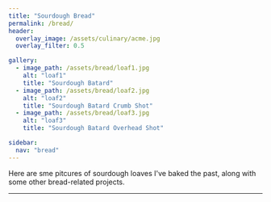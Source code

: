 ```yaml
---
title: "Sourdough Bread"
permalink: /bread/
header:
  overlay_image: /assets/culinary/acme.jpg
  overlay_filter: 0.5

gallery:
  - image_path: /assets/bread/loaf1.jpg
    alt: "loaf1"
    title: "Sourdough Batard"
  - image_path: /assets/bread/loaf2.jpg
    alt: "loaf2"
    title: "Sourdough Batard Crumb Shot"
  - image_path: /assets/bread/loaf3.jpg
    alt: "loaf3"
    title: "Sourdough Batard Overhead Shot"

sidebar:
  nav: "bread"
---
```


Here are sme pitcures of sourdough loaves I've baked the past, along with some other bread-related projects.

---






